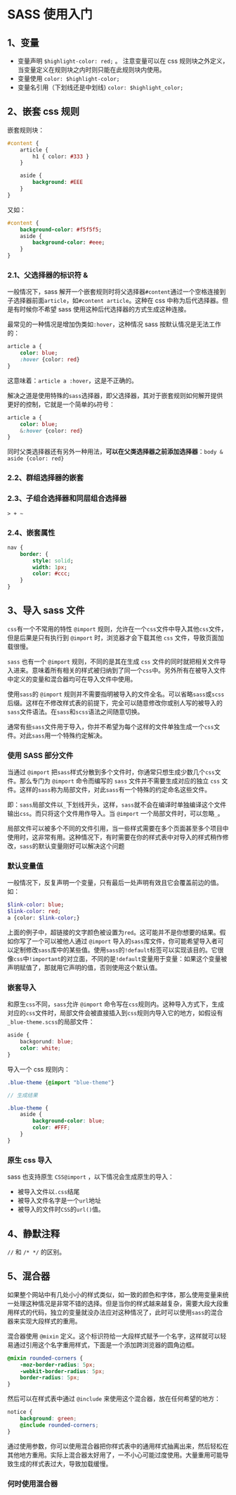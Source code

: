 # SASS 使用入门

## 1、变量

- 变量声明 `$highlight-color: red;` 。 注意变量可以在 css 规则块之外定义，当变量定义在规则块之内时则只能在此规则块内使用。
- 变量使用 `color: $highlight-color;`
- 变量名引用（下划线还是中划线) `color: $highlight_color;`

## 2、嵌套 css 规则

嵌套规则块：
```sass
#content {
    article {
        h1 { color: #333 }
    }

    aside {
        background: #EEE
    }
}
```
又如：
```sass
#content {
    background-color: #f5f5f5;
    aside {
        background-color: #eee;
    }
}
```

### 2.1、父选择器的标识符 &

一般情况下，sass 解开一个嵌套规则时将父选择器`#content`通过一个空格连接到子选择器前面`article`，如`#content article`。这种在 css 中称为后代选择器。但是有时候你不希望 sass 使用这种后代选择器的方式生成这种连接。

最常见的一种情况是增加伪类如`:hover`，这种情况 sass 按默认情况是无法工作的：
```sass
article a {
    color: blue;
    :hover {color: red}
}
```
这意味着：`article a :hover`，这是不正确的。

解决之道是使用特殊的`sass`选择器，即父选择器，其对于嵌套规则如何解开提供更好的控制，它就是一个简单的`&`符号：
```sass
article a {
    color: blue;
    &:hover {color: red}
}
```
同时父类选择器还有另外一种用法，**可以在父类选择器之前添加选择器**：`body & aside {color: red}`

### 2.2、群组选择器的嵌套

### 2.3、子组合选择器和同层组合选择器

`> + ~`

### 2.4、嵌套属性

```sass
nav {
    border: {
        style: solid;
        width: 1px;
        color: #ccc;
    }
}
```

## 3、导入 sass 文件

`css`有一个不常用的特性 `@import` 规则，允许在一个`css`文件中导入其他`css`文件，但是后果是只有执行到 `@import` 时，浏览器才会下载其他 `css` 文件，导致页面加载很慢。

`sass` 也有一个 `@import` 规则，不同的是其在生成 `css` 文件的同时就把相关文件导入进来。意味着所有相关的样式被归纳到了同一个`css`中。另外所有在被导入文件中定义的变量和混合器均可在导入文件中使用。

使用`sass`的 `@import` 规则并不需要指明被导入的文件全名。可以省略`sass`或`scss`后缀。这样在不修改样式表的前提下，完全可以随意修改你或别人写的被导入的`sass`文件语法。在`sass`和`scss`语法之间随意切换。

通常有些`sass`文件用于导入，你并不希望为每个这样的文件单独生成一个`css`文件。对此`sass`用一个特殊约定解决。

### 使用 SASS 部分文件

当通过 `@import` 把`sass`样式分散到多个文件时，你通常只想生成少数几个`css`文件。那么专门为 `@import` 命令而编写的 `sass` 文件并不需要生成对应的独立 `css` 文件。这样的`sass`称为局部文件，对此`sass`有一个特殊的约定命名这些文件。

即：`sass`局部文件以`_`下划线开头，这样，`sass`就不会在编译时单独编译这个文件输出`css`。而只将这个文件用作导入。当 `@import` 一个局部文件时，可以忽略`_`。

局部文件可以被多个不同的文件引用，当一些样式需要在多个页面甚至多个项目中使用时，这非常有用。这种情况下，有时需要在你的样式表中对导入的样式稍作修改，`sass`的默认变量刚好可以解决这个问题

### 默认变量值

一般情况下，反复声明一个变量，只有最后一处声明有效且它会覆盖前边的值。如：
```sass
$link-color: blue;
$link-color: red;
a {color: $link-color;}
```
上面的例子中，超链接的文字颜色被设置为`red`。这可能并不是你想要的结果。假如你写了一个可以被他人通过 `@import` 导入的`sass`库文件，你可能希望导入者可以定制修改`sass`库中的某些值。使用`sass`的`!default`标签可以实现该目的。它很像`css`中`!important`的对立面，不同的是`!default`变量用于变量：如果这个变量被声明赋值了，那就用它声明的值，否则使用这个默认值。

### 嵌套导入

和原生`css`不同，`sass`允许 `@import` 命令写在`css`规则内。这种导入方式下，生成对应的`css`文件时，局部文件会被直接插入到`css`规则内导入它的地方，如假设有`_blue-theme.scss`的局部文件：
```scss
aside {
    backgorund: blue;
    color: white;
}
```
导入一个 css 规则内：
```scss
.blue-theme {@import "blue-theme"}

// 生成结果

.blue-theme {
    aside {
        background-color: blue;
        color: #FFF;
    }
}
```

### 原生 css 导入

sass 也支持原生 `CSS@import` ，以下情况会生成原生的导入：
- 被导入文件以`.css`结尾
- 被导入文件名字是一个`url`地址
- 被导入的文件时`CSS`的`url()`值。

## 4、静默注释

`//` 和 `/* */` 的区别。

## 5、混合器

如果整个网站中有几处小小的样式类似，如一致的颜色和字体，那么使用变量来统一处理这种情况是非常不错的选择。但是当你的样式越来越复杂，需要大段大段重用样式的代码，独立的变量就没办法应对这种情况了，此时可以使用`sass`的混合器来实现大段样式的重用。

混合器使用 `@mixin` 定义。这个标识符给一大段样式赋予一个名字，这样就可以轻易通过引用这个名字重用样式，下面是一个添加跨浏览器的圆角边框。

```scss
@mixin rounded-corners {
    -moz-border-radius: 5px;
    -webkit-border-radius: 5px;
    border-radius: 5px;
}
```

然后可以在样式表中通过 `@include` 来使用这个混合器，放在任何希望的地方：

```scss
notice {
    background: green;
    @include rounded-corners;
}
```

通过使用参数，你可以使用混合器把你样式表中的通用样式抽离出来，然后轻松在其他地方重用。实际上混合器太好用了，一不小心可能过度使用。大量重用可能导致生成的样式表过大，导致加载缓慢。

### 何时使用混合器

